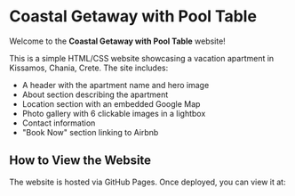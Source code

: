 # Coastal Getaway with Pool Table

Welcome to the **Coastal Getaway with Pool Table** website!  

This is a simple HTML/CSS website showcasing a vacation apartment in Kissamos, Chania, Crete. The site includes:

- A header with the apartment name and hero image  
- About section describing the apartment  
- Location section with an embedded Google Map  
- Photo gallery with 6 clickable images in a lightbox  
- Contact information  
- "Book Now" section linking to Airbnb  

## How to View the Website

The website is hosted via GitHub Pages. Once deployed, you can view it at:

